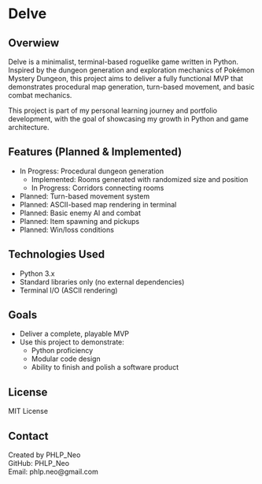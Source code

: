 <h1>Delve</h1>
<h2>Overwiew</h2>
<p>Delve is a minimalist, terminal-based roguelike game written in Python. Inspired by the dungeon generation 
  and exploration mechanics of Pokémon Mystery Dungeon, this project aims to deliver a fully functional MVP that demonstrates 
  procedural map generation, turn-based movement, and basic combat mechanics.</p>
<p>This project is part of my personal learning journey and portfolio development, with the goal of showcasing my growth in 
  Python and game architecture.</p>
<h2>Features (Planned & Implemented)</h2>
<ul>
  <li>In Progress: Procedural dungeon generation 
  <ul>
    <li>Implemented: Rooms generated with randomized size and position</li>
    <li>In Progress: Corridors connecting rooms</li>
  </ul>
  </li>
  <li>Planned: Turn-based movement system</li>
  <li>Planned: ASCII-based map rendering in terminal</li>
  <li>Planned: Basic enemy AI and combat</li>
  <li>Planned: Item spawning and pickups</li>
  <li>Planned: Win/loss conditions</li>
</ul>
<h2>Technologies Used</h2>
<ul>
  <li>Python 3.x</li>
  <li>Standard libraries only (no external dependencies)</li>
  <li>Terminal I/O (ASCII rendering)</li>
</ul>
<h2>Goals</h2>
<ul>
  <li>Deliver a complete, playable MVP</li>
  <li>Use this project to demonstrate:
  <ul>
    <li>Python proficiency</li>
    <li>Modular code design</li>
    <li>Ability to finish and polish a software product</li>
  </ul>
</ul>
<h2>License</h2>
MIT License
<h2>Contact</h2>
<p>
Created by PHLP_Neo<br>
GitHub: PHLP_Neo<br>
Email: phlp.neo@gmail.com<br>
</p>

